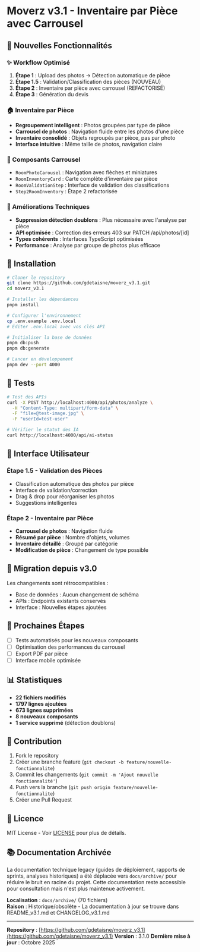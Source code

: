 # Moverz v3.1 - Inventaire par Pièce avec Carrousel

## 🎯 Nouvelles Fonctionnalités

### ✨ Workflow Optimisé
1. **Étape 1** : Upload des photos → Détection automatique de pièce
2. **Étape 1.5** : Validation/Classification des pièces (NOUVEAU)
3. **Étape 2** : Inventaire par pièce avec carrousel (REFACTORISÉ)
4. **Étape 3** : Génération du devis

### 🏠 Inventaire par Pièce
- **Regroupement intelligent** : Photos groupées par type de pièce
- **Carrousel de photos** : Navigation fluide entre les photos d'une pièce
- **Inventaire consolidé** : Objets regroupés par pièce, pas par photo
- **Interface intuitive** : Même taille de photos, navigation claire

### 🎠 Composants Carrousel
- `RoomPhotoCarousel` : Navigation avec flèches et miniatures
- `RoomInventoryCard` : Carte complète d'inventaire par pièce
- `RoomValidationStep` : Interface de validation des classifications
- `Step2RoomInventory` : Étape 2 refactorisée

### 🔧 Améliorations Techniques
- **Suppression détection doublons** : Plus nécessaire avec l'analyse par pièce
- **API optimisée** : Correction des erreurs 403 sur PATCH /api/photos/[id]
- **Types cohérents** : Interfaces TypeScript optimisées
- **Performance** : Analyse par groupe de photos plus efficace

## 🚀 Installation

```bash
# Cloner le repository
git clone https://github.com/gdetaisne/moverz_v3.1.git
cd moverz_v3.1

# Installer les dépendances
pnpm install

# Configurer l'environnement
cp .env.example .env.local
# Éditer .env.local avec vos clés API

# Initialiser la base de données
pnpm db:push
pnpm db:generate

# Lancer en développement
pnpm dev --port 4000
```

## 🧪 Tests

```bash
# Test des APIs
curl -X POST http://localhost:4000/api/photos/analyze \
  -H "Content-Type: multipart/form-data" \
  -F "file=@test-image.jpg" \
  -F "userId=test-user"

# Vérifier le statut des IA
curl http://localhost:4000/api/ai-status
```

## 📱 Interface Utilisateur

### Étape 1.5 - Validation des Pièces
- Classification automatique des photos par pièce
- Interface de validation/correction
- Drag & drop pour réorganiser les photos
- Suggestions intelligentes

### Étape 2 - Inventaire par Pièce
- **Carrousel de photos** : Navigation fluide
- **Résumé par pièce** : Nombre d'objets, volumes
- **Inventaire détaillé** : Groupé par catégorie
- **Modification de pièce** : Changement de type possible

## 🔄 Migration depuis v3.0

Les changements sont rétrocompatibles :
- Base de données : Aucun changement de schéma
- APIs : Endpoints existants conservés
- Interface : Nouvelles étapes ajoutées

## 🎯 Prochaines Étapes

- [ ] Tests automatisés pour les nouveaux composants
- [ ] Optimisation des performances du carrousel
- [ ] Export PDF par pièce
- [ ] Interface mobile optimisée

## 📊 Statistiques

- **22 fichiers modifiés**
- **1797 lignes ajoutées**
- **673 lignes supprimées**
- **8 nouveaux composants**
- **1 service supprimé** (détection doublons)

## 🤝 Contribution

1. Fork le repository
2. Créer une branche feature (`git checkout -b feature/nouvelle-fonctionnalite`)
3. Commit les changements (`git commit -m 'Ajout nouvelle fonctionnalité'`)
4. Push vers la branche (`git push origin feature/nouvelle-fonctionnalite`)
5. Créer une Pull Request

## 📄 Licence

MIT License - Voir [LICENSE](LICENSE) pour plus de détails.

## 📚 Documentation Archivée

La documentation technique legacy (guides de déploiement, rapports de sprints, analyses historiques) a été déplacée vers `docs/archive/` pour réduire le bruit en racine du projet. Cette documentation reste accessible pour consultation mais n'est plus maintenue activement.

**Localisation** : `docs/archive/` (70 fichiers)  
**Raison** : Historique/obsolète - La documentation à jour se trouve dans README_v3.1.md et CHANGELOG_v3.1.md

---

**Repository** : [https://github.com/gdetaisne/moverz_v3.1](https://github.com/gdetaisne/moverz_v3.1)
**Version** : 3.1.0
**Dernière mise à jour** : Octobre 2025



